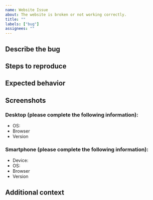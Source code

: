 ```yaml
---
name: Website Issue
about: The website is broken or not working correctly.
title: ""
labels: ["bug"]
assignees: ""
---
```


## Describe the bug
<!--A clear and concise description of what the bug is.-->

## Steps to reproduce
<!--Steps to reproduce the behavior-->

## Expected behavior
<!--A clear and concise description of what you expected to happen.-->

## Screenshots
<!--If applicable, add screenshots to help explain your problem.-->

### Desktop (please complete the following information):

 - OS: <!--[e.g. Windows]-->
 - Browser <!--[e.g. Chrome, Edge, Safari]-->
 - Version <!--[e.g. 22]-->

### Smartphone (please complete the following information):

 - Device: <!--[e.g. iPhone6]-->
 - OS: <!--[e.g. iOS8.1]-->
 - Browser <!--[e.g. stock browser, safari]-->
 - Version <!--[e.g. 22]-->

## Additional context
<!--Add any other context about the problem here-->
